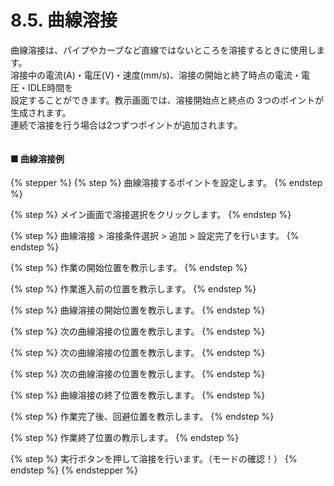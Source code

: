 # 8.5. 曲線溶接

曲線溶接は、パイプやカーブなど直線ではないところを溶接するときに使用します。\
溶接中の電流(A)・電圧(V)・速度(mm/s)、溶接の開始と終了時点の電流・電圧・IDLE時間を\
設定することができます。教示画面では、溶接開始点と終点の 3つのポイントが生成されます。\
連続で溶接を行う場合は2つずつポイントが追加されます。

<figure><img src="broken-reference" alt=""><figcaption></figcaption></figure>

#### ■ 曲線溶接例

{% stepper %}
{% step %}
曲線溶接するポイントを設定します。
{% endstep %}

{% step %}
メイン画面で溶接選択をクリックします。
{% endstep %}

{% step %}
曲線溶接 > 溶接条件選択 > 追加 > 設定完了を行います。
{% endstep %}

{% step %}
作業の開始位置を教示します。
{% endstep %}

{% step %}
作業進入前の位置を教示します。
{% endstep %}

{% step %}
曲線溶接の開始位置を教示します。
{% endstep %}

{% step %}
次の曲線溶接の位置を教示します。
{% endstep %}

{% step %}
次の曲線溶接の位置を教示します。
{% endstep %}

{% step %}
次の曲線溶接の位置を教示します。
{% endstep %}

{% step %}
曲線溶接の終了位置を教示します。
{% endstep %}

{% step %}
作業完了後、回避位置を教示します。
{% endstep %}

{% step %}
作業終了位置の教示します。
{% endstep %}

{% step %}
実行ボタンを押して溶接を行います。（モードの確認！）
{% endstep %}
{% endstepper %}
